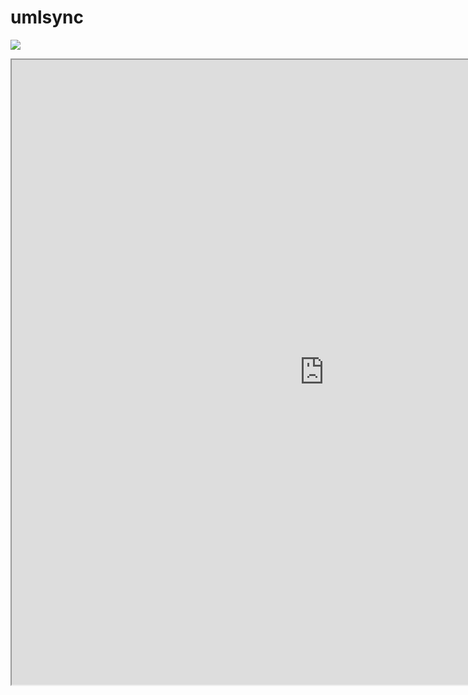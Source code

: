 umlsync
=======
[<img src="http://www.google.com.au/images/nav_logo7.png">](http://google.com.au/)

[<iframe width="1000" height="1000" src="http://umlsync.org"/>](http://umlsync.org)

[<iframe width="1000" height="1000" src="https://help.github.com/articles/user-organization-and-project-pages">](https://help.github.com)




Repository for diagram managment.
